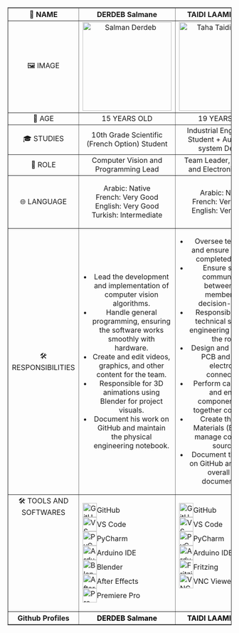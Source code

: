 <table border="1" style="width: 100%; border-collapse: collapse;">
    <thead>
        <tr>
            <th style="text-align: center; vertical-align: middle; width: 25%;">👤 NAME</th>
            <th style="text-align: center; vertical-align: middle; width: 25%;">DERDEB Salmane</th>
            <th style="text-align: center; vertical-align: middle; width: 25%;">TAIDI LAAMIRI TAHA</th>
            <th style="text-align: center; vertical-align: middle; width: 25%;">TAIDI LAAMIRI MORTADA</th>
        </tr>
    </thead>
    <tbody>
        <tr>
            <td style="text-align: center; vertical-align: middle;">🖼️ IMAGE</td>
            <td style="text-align: center; vertical-align: middle;"><img src="https://github.com/user-attachments/assets/70c6ed95-7fce-4ee0-840e-6f5b5265e15e" width="200" alt="Salman Derdeb"></td>
            <td style="text-align: center; vertical-align: middle;"><img src="https://github.com/user-attachments/assets/23f7989c-80eb-4c4a-bd4e-48854502ae04" width="200" alt="Taha Taidi Laamiri"></td>
            <td style="text-align: center; vertical-align: middle;"><img src="https://github.com/user-attachments/assets/5c9d1a28-243c-4c6f-8052-82998c2a2ced" width="200" alt="Mortada Taidi Laamiri"></td>
        </tr>
        <tr>
            <td style="text-align: center; vertical-align: middle;">🔢 AGE</td>
            <td style="text-align: center; vertical-align: middle;">15 YEARS OLD</td>
            <td style="text-align: center; vertical-align: middle;">19 YEARS OLD</td>
            <td style="text-align: center; vertical-align: middle;">16 YEARS OLD</td>
        </tr>
        <tr>
            <td style="text-align: center; vertical-align: middle;">🎓 STUDIES</td>
            <td style="text-align: center; vertical-align: middle;">10th Grade Scientific (French Option) Student</td>
            <td style="text-align: center; vertical-align: middle;">Industrial Engineering Student + Automated system Degree</td>
            <td style="text-align: center; vertical-align: middle;">11th Grade Physics and Math (French Option) Student</td>
        </tr>
        <tr>
            <td style="text-align: center; vertical-align: middle;">🎯 ROLE</td>
            <td style="text-align: center; vertical-align: middle;">Computer Vision and Programming Lead</td>
            <td style="text-align: center; vertical-align: middle;">Team Leader, Electrical and Electronics Lead</td>
            <td style="text-align: center; vertical-align: middle;">Fabrication and Conception Lead</td>
        </tr>
        <tr>
            <td style="text-align: center; vertical-align: middle;">🌐 LANGUAGE</td>
            <td style="text-align: center; vertical-align: middle;">
                <ul style="list-style-type: none; padding-left: 0;">
                    <li>Arabic: Native</li>
                    <li>French: Very Good</li>
                    <li>English: Very Good</li>
                    <li>Turkish: Intermediate</li>
                </ul>
            </td>
            <td style="text-align: center; vertical-align: middle;">
                <ul style="list-style-type: none; padding-left: 0;">
                    <li>Arabic: Native</li>
                    <li>French: Very Good</li>
                    <li>English: Very Good</li>
                </ul>
            </td>
            <td style="text-align: center; vertical-align: middle;">
                <ul style="list-style-type: none; padding-left: 0;">
                    <li>Arabic: Native</li>
                    <li>French: Good</li>
                    <li>English: Beginner</li>
                </ul>
            </td>
        </tr>
        <tr>
            <td style="text-align: center; vertical-align: middle;">🛠️ RESPONSIBILITIES</td>
            <td style="text-align: center; vertical-align: middle;">
                <ul style="list-style-type: disc; padding-left: 20px;">
                    <li>Lead the development and implementation of computer vision algorithms.</li>
                    <li>Handle general programming, ensuring the software works smoothly with hardware.</li>
                    <li>Create and edit videos, graphics, and other content for the team.</li>
                    <li>Responsible for 3D animations using Blender for project visuals.</li>
                    <li>Document his work on GitHub and maintain the physical engineering notebook.</li>
                </ul>
            </td>
            <td style="text-align: center; vertical-align: middle;">
                <ul style="list-style-type: disc; padding-left: 20px;">
                    <li>Oversee team tasks and ensure all work is completed on time.</li>
                    <li>Ensure smooth communication between team members and decision-makers.</li>
                    <li>Responsible for the technical study and engineering aspects of the robot.</li>
                    <li>Design and create the PCB and handle electronics connections.</li>
                    <li>Perform calculations and ensure components work together compatibly.</li>
                    <li>Create the Bill of Materials (BOM) and manage component sourcing.</li>
                    <li>Document the project on GitHub and manage overall team documentation.</li>
                </ul>
            </td>
            <td style="text-align: center; vertical-align: middle;">
                <ul style="list-style-type: disc; padding-left: 20px;">
                    <li>Take precise measurements for each part of the robot.</li>
                    <li>Design the robot from scratch and 3D print components.</li>
                    <li>Lead the assembly of the robot and handle all mechanical components.</li>
                    <li>Conduct testing, make improvements, and iterate on new versions of the design.</li>
                    <li>Document his part of the project on GitHub.</li>
                </ul>
            </td>
        </tr>
       <tr>
    <td style="text-align: center; vertical-align: top;">🛠️ TOOLS AND SOFTWARES</td>
    <td style="text-align: left; vertical-align: top;">
        <ul style="list-style-type: none; padding-left: 0;">
            <li style="display: flex; align-items: center;"><img src="https://img.icons8.com/fluency/48/000000/github.png" width="32" alt="GitHub"> GitHub</li>
            <li style="display: flex; align-items: center;"><img src="https://img.icons8.com/color/48/000000/visual-studio-code-2019.png" width="32" alt="VS Code"> VS Code</li>
            <li style="display: flex; align-items: center;"><img src="https://img.icons8.com/color/48/000000/pycharm.png" width="32" alt="PyCharm"> PyCharm</li>
            <li style="display: flex; align-items: center;"><img src="https://img.icons8.com/color/48/000000/arduino.png" width="32" alt="Arduino IDE"> Arduino IDE</li>
            <li style="display: flex; align-items: center;"><img src="https://img.icons8.com/color/48/000000/blender-3d.png" width="32" alt="Blender"> Blender</li>
            <li style="display: flex; align-items: center;"><img src="https://img.icons8.com/color/48/000000/adobe-after-effects.png" width="32" alt="After Effects"> After Effects</li>
            <li style="display: flex; align-items: center;"><img src="https://img.icons8.com/color/48/000000/adobe-premiere-pro.png" width="32" alt="Premiere Pro"> Premiere Pro</li>                    
        </ul>
    </td>
    <td style="text-align: left; vertical-align: top;">
        <ul style="list-style-type: none; padding-left: 0;">
            <li style="display: flex; align-items: center;"><img src="https://img.icons8.com/fluency/48/000000/github.png" width="32" alt="GitHub"> GitHub</li>
            <li style="display: flex; align-items: center;"><img src="https://img.icons8.com/fluency/48/000000/visual-studio-code-2019.png" width="32" alt="VS Code"> VS Code</li>
            <li style="display: flex; align-items: center;"><img src="https://img.icons8.com/color/48/000000/pycharm.png" width="32" alt="PyCharm"> PyCharm</li>
            <li style="display: flex; align-items: center;"><img src="https://img.icons8.com/color/48/000000/arduino.png" width="32" alt="Arduino IDE"> Arduino IDE</li>
            <li style="display: flex; align-items: center;"><img src="https://img.icons8.com/fluency/48/000000/circuit.png" width="32" alt="Fritzing"> Fritzing</li>
            <li style="display: flex; align-items: center;"><img src="https://img.icons8.com/fluency/48/000000/network.png" width="32" alt="VNC Viewer"> VNC Viewer</li>
        </ul>
    </td>
    <td style="text-align: left; vertical-align: top;">
        <ul style="list-style-type: none; padding-left: 0;">
            <li style="display: flex; align-items: center;"><img src="https://img.icons8.com/fluency/48/000000/github.png" width="32" alt="GitHub"> GitHub</li>
            <li style="display: flex; align-items: center;"><img src="https://cdn.jsdelivr.net/gh/devicons/devicon/icons/blender/blender-original.svg" width="32" alt="Blender Logo"> Blender</li>
            <li style="display: flex; align-items: center;"><img src="https://github.com/user-attachments/assets/9622f29f-0532-4cea-8713-8ae77dbe80ec" width="32" alt="Creality Print Logo"> CrealityPrint</li>
            <li style="display: flex; align-items: center;"><img src="https://github.com/user-attachments/assets/899d33c8-cb89-4db9-bf12-0dd8760016fd" width="32" alt="Onshape Logo"> Onshape</li>
        </ul>
    </td>
</tr>
        <tr>
            <th style="text-align: center; vertical-align: middle; width: 25%;">Github Profiles</th>
            <th style="text-align: center; vertical-align: middle; width: 25%;">
                <a href="https://github.com/derdebsalmane" target="_blank" style="text-decoration: none; color: black;">DERDEB Salmane</a>
            </th>
            <th style="text-align: center; vertical-align: middle; width: 25%;">
                <a href="https://github.com/taiditaha" target="_blank" style="text-decoration: none; color: black;">TAIDI LAAMIRI TAHA</a>
            </th>
            <th style="text-align: center; vertical-align: middle; width: 25%;">
                <a href="https://github.com/taidimortada" target="_blank" style="text-decoration: none; color: black;">TAIDI LAAMIRI MORTADA</a>
            </th>
        </tr>

